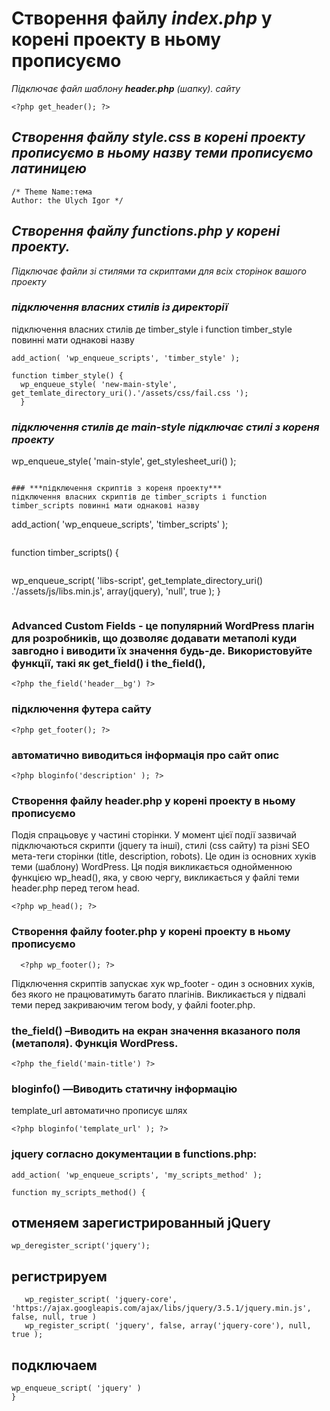 # Створення файлу *index.php* у корені проекту в ньому прописуємо
*Підключає файл шаблону **header.php** (шапку). сайту*
```
<?php get_header(); ?>
```
## *Створення файлу **style.css** в корені проекту прописуємо в ньому назву теми прописуємо латиницею*
```
/* Theme Name:тема
Author: the Ulych Igor */
```
## *Створення файлу functions.php у корені проекту.*
*Підключає файли зі стилями та скриптами для всіх сторінок вашого проекту*
### ***підключення власних стилів із директорії***
підключення власних стилів де timber_style і function timber_style повинні мати однакові назву
``` 
add_action( 'wp_enqueue_scripts', 'timber_style' );
```
 ``` 
 function timber_style() {
   wp_enqueue_style( 'new-main-style', get_temlate_directory_uri().'/assets/css/fail.css ');
   }
  ``` 
### ***підключення стилів де main-style підключає стилі з кореня проекту***
 
  wp_enqueue_style( 'main-style', get_stylesheet_uri() );
  ``` 

### ***підключення скриптів з кореня проекту***
 підключення власних скриптів де timber_scripts і function timber_scripts повинні мати однакові назву
  ``` 
  add_action( 'wp_enqueue_scripts', 'timber_scripts' );
   ``` 
   ```  
function timber_scripts() {
```
```
 wp_enqueue_script( 'libs-script', get_template_directory_uri() .'/assets/js/libs.min.js', array(jquery), 'null', true );
         }
   ``` 

```
### Advanced Custom Fields - це популярний WordPress плагін для розробників, що дозволяє додавати метаполі куди завгодно і виводити їх значення будь-де.  Використовуйте функції, такі як get_field() і the_field(),
```
<?php the_field('header__bg') ?>
```
### підключення футера сайту
```
<?php get_footer(); ?>
``` 

  ### автоматично виводиться інформація про сайт опис <title>...</title>
```
<?php bloginfo('description' ); ?>
   ``` 


### Створення файлу header.php у корені проекту в ньому прописуємо
Подія спрацьовує у частині сторінки. У момент цієї події зазвичай підключаються скрипти (jquery та інші), стилі (css сайту) та різні SEO мета-теги сторінки (title, description, robots). Це один із основних хуків теми (шаблону) WordPress.
Ця подія викликається однойменною функцією wp_head(), яка, у свою чергу, викликається у файлі теми header.php перед тегом head.
 ``` 
<?php wp_head(); ?>
 ``` 
### Створення файлу footer.php у корені проекту в ньому прописуємо	
```
  <?php wp_footer(); ?>
```
Підключення скриптів запускає хук wp_footer - один з основних хуків, без якого не працюватимуть багато плагінів. Викликається у підвалі теми перед закриваючим тегом body, у файлі footer.php.

### the_field() –Виводить на екран значення вказаного поля (метаполя). Функція WordPress.
```
<?php the_field('main-title') ?>
```
### bloginfo() —Виводить статичну інформацію 
template_url автоматично прописує шлях
```
<?php bloginfo('template_url' ); ?>
```
### jquery согласно документации в functions.php:
```
add_action( 'wp_enqueue_scripts', 'my_scripts_method' );
```
```
function my_scripts_method() {
```
## отменяем зарегистрированный jQuery
    
 ```
 wp_deregister_script('jquery');
```
 ## регистрируем
 
 ```
    wp_register_script( 'jquery-core', 'https://ajax.googleapis.com/ajax/libs/jquery/3.5.1/jquery.min.js', false, null, true )
    wp_register_script( 'jquery', false, array('jquery-core'), null, true );
```
## подключаем

  ```
 wp_enqueue_script( 'jquery' )
} 
```
